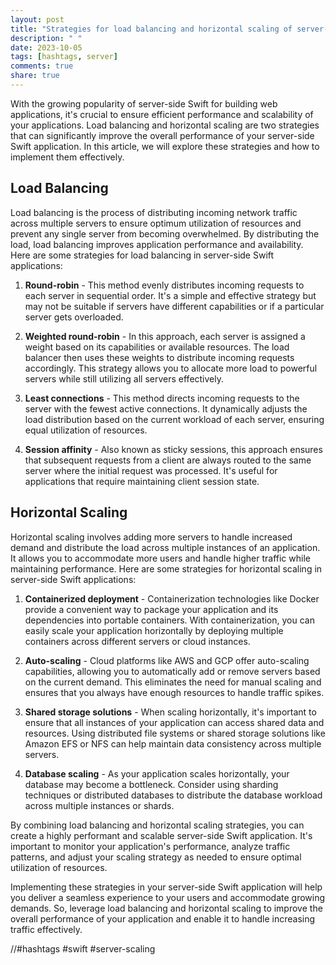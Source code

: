 ```yaml
---
layout: post
title: "Strategies for load balancing and horizontal scaling of server-side Swift applications to improve overall performance"
description: " "
date: 2023-10-05
tags: [hashtags, server]
comments: true
share: true
---
```


With the growing popularity of server-side Swift for building web applications, it's crucial to ensure efficient performance and scalability of your applications. Load balancing and horizontal scaling are two strategies that can significantly improve the overall performance of your server-side Swift application. In this article, we will explore these strategies and how to implement them effectively.

## Load Balancing

Load balancing is the process of distributing incoming network traffic across multiple servers to ensure optimum utilization of resources and prevent any single server from becoming overwhelmed. By distributing the load, load balancing improves application performance and availability. Here are some strategies for load balancing in server-side Swift applications:

1. **Round-robin** - This method evenly distributes incoming requests to each server in sequential order. It's a simple and effective strategy but may not be suitable if servers have different capabilities or if a particular server gets overloaded.

2. **Weighted round-robin** - In this approach, each server is assigned a weight based on its capabilities or available resources. The load balancer then uses these weights to distribute incoming requests accordingly. This strategy allows you to allocate more load to powerful servers while still utilizing all servers effectively.

3. **Least connections** - This method directs incoming requests to the server with the fewest active connections. It dynamically adjusts the load distribution based on the current workload of each server, ensuring equal utilization of resources.

4. **Session affinity** - Also known as sticky sessions, this approach ensures that subsequent requests from a client are always routed to the same server where the initial request was processed. It's useful for applications that require maintaining client session state.

## Horizontal Scaling

Horizontal scaling involves adding more servers to handle increased demand and distribute the load across multiple instances of an application. It allows you to accommodate more users and handle higher traffic while maintaining performance. Here are some strategies for horizontal scaling in server-side Swift applications:

1. **Containerized deployment** - Containerization technologies like Docker provide a convenient way to package your application and its dependencies into portable containers. With containerization, you can easily scale your application horizontally by deploying multiple containers across different servers or cloud instances.

2. **Auto-scaling** - Cloud platforms like AWS and GCP offer auto-scaling capabilities, allowing you to automatically add or remove servers based on the current demand. This eliminates the need for manual scaling and ensures that you always have enough resources to handle traffic spikes.

3. **Shared storage solutions** - When scaling horizontally, it's important to ensure that all instances of your application can access shared data and resources. Using distributed file systems or shared storage solutions like Amazon EFS or NFS can help maintain data consistency across multiple servers.

4. **Database scaling** - As your application scales horizontally, your database may become a bottleneck. Consider using sharding techniques or distributed databases to distribute the database workload across multiple instances or shards.

By combining load balancing and horizontal scaling strategies, you can create a highly performant and scalable server-side Swift application. It's important to monitor your application's performance, analyze traffic patterns, and adjust your scaling strategy as needed to ensure optimal utilization of resources.

Implementing these strategies in your server-side Swift application will help you deliver a seamless experience to your users and accommodate growing demands. So, leverage load balancing and horizontal scaling to improve the overall performance of your application and enable it to handle increasing traffic effectively.

//#hashtags #swift #server-scaling